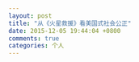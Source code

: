 ```yaml
---
layout: post
title: "从《火星救援》看美国式社会公正"
date: 2015-12-05 19:44:04 +0800
comments: true
categories: 个人
---
```

